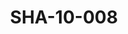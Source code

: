 ---
pid: SHA-10-008
title: SHA-10-008
language: ar
original_label: 
rights: شرحبيل احمد
location_of_original: شرحبيل احمد
photographer_or_studio: 
scanned_from: photograph 8 by 8.4
_date: 1954-1955
location: الخرطوم، جامعية السودان كلية، الفنون الجميلة
description: شرحبيل احمد وصديقه
additional_notes: 
permission_display: 'yes'
on_server: 'no'
on_website: 'no'
permalink: /photopages/ar/SHA-10-008
layout: photo-page
---